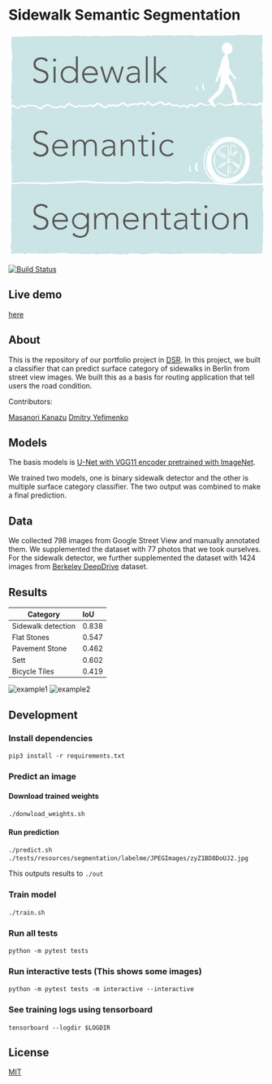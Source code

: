 # Sidewalk Semantic Segmentation

![logo](./road_roughness_prediction/app/static/logo.png)

[![Build Status](https://travis-ci.com/mknz/dsr-road-roughness-prediction.svg?branch=master)](https://travis-ci.com/mknz/dsr-road-roughness-prediction)

## Live demo

[here](http://sidewalk.online/)

## About

This is the repository of our portfolio project in [DSR](https://www.datascienceretreat.com/). In this project, we built a classifier that can predict surface category of sidewalks in Berlin from street view images. We built this as a basis for routing application that tell users the road condition.

Contributors:

[Masanori Kanazu](https://github.com/mknz)
[Dmitry Yefimenko](https://github.com/Dyefimenko)

## Models

The basis models is [U-Net with VGG11 encoder pretrained with ImageNet](https://github.com/ternaus/TernausNet).

We trained two models, one is binary sidewalk detector and the other is multiple surface category classifier. The two output was combined to make a final prediction.

## Data

We collected 798 images from Google Street View and manually annotated them. We supplemented the dataset with 77 photos that we took ourselves. For the sidewalk detector, we further supplemented the dataset with 1424 images from [Berkeley DeepDrive](https://bdd-data.berkeley.edu/) dataset.

## Results

| Category           | IoU    |
| ------------------ |:-------|
| Sidewalk detection |  0.838 |
| Flat Stones        |  0.547 |
| Pavement Stone     |  0.462 |
| Sett               |  0.602 |
| Bicycle Tiles      |  0.419 |


![example1](./road_roughness_prediction/app/static/segmentation/00012.jpg)
![example2](./road_roughness_prediction/app/static/segmentation/00026.jpg)

## Development

### Install dependencies

```
pip3 install -r requirements.txt
```

### Predict an image

#### Download trained weights

```
./donwload_weights.sh
```

#### Run prediction

```
./predict.sh ./tests/resources/segmentation/labelme/JPEGImages/zyZ1BD8DoUJ2.jpg
```

This outputs results to  `./out`

### Train model

```
./train.sh
```

### Run all tests

```
python -m pytest tests
```

### Run interactive tests (This shows some images)

```
python -m pytest tests -m interactive --interactive
```

### See training logs using tensorboard

```
tensorboard --logdir $LOGDIR
```

## License

[MIT](https://raw.githubusercontent.com/mknz/dsr-road-roughness-prediction/master/LICENSE)
